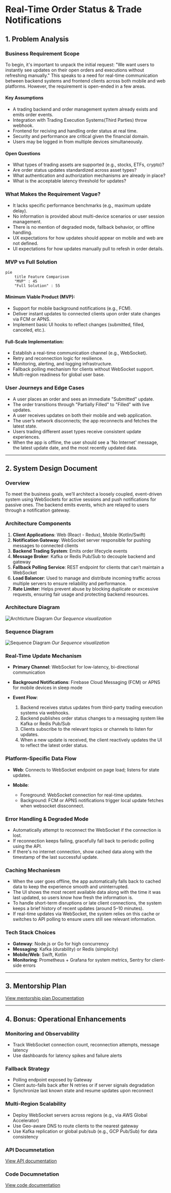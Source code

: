 # Real-Time Order Status & Trade Notifications

## 1. Problem Analysis

### Business Requirement Scope

To begin, it's important to unpack the initial request: "We want users to instantly see updates on their open orders and executions without refreshing manually." This speaks to a need for real-time communication between backend systems and frontend clients across both mobile and web platforms. However, the requirement is open-ended in a few areas.

#### Key Assumptions

* A trading backend and order management system already exists and emits order events.
* Integration with Trading Execution Systems(Third Parties) throw webhook.
* Frontend for reciving and handling order status at real time.
* Security and performance are critical given the financial domain.
* Users may be logged in from multiple devices simultaneously.

#### Open Questions

* What types of trading assets are supported (e.g., stocks, ETFs, crypto)?
* Are order status updates standardized across asset types?
* What authentication and authorization mechanisms are already in place?
* What is the acceptable latency threshold for updates?

### What Makes the Requirement Vague?

* It lacks specific performance benchmarks (e.g., maximum update delay).
* No information is provided about multi-device scenarios or user session management.
* There is no mention of degraded mode, fallback behavior, or offline handling.
* UX expectations for how updates should appear on mobile and web are not defined.
* UI expectations for how updates manually pull to refesh in order details.

### MVP vs Full Solution
```mermaid
pie
    title Feature Comparison
    "MVP" : 45
    "Full Solution" : 55
```
#### Minimum Viable Product (MVP):

* Support for mobile background notifications (e.g., FCM).
* Deliver instant updates to connected clients upon order state changes via FCM or APNS.
* Implement basic UI hooks to reflect changes (submitted, filled, canceled, etc.).

#### Full-Scale Implementation:

* Establish a real-time communication channel (e.g., WebSocket).
* Retry and reconnection logic for resilience.
* Monitoring, alerting, and logging infrastructure.
* Fallback polling mechanism for clients without WebSocket support.
* Multi-region readiness for global user base.

### User Journeys and Edge Cases

* A user places an order and sees an immediate "Submitted" update.
* The order transitions through "Partially Filled" to "Filled" with live updates.
* A user receives updates on both their mobile and web application.
* The user’s network disconnects; the app reconnects and fetches the latest state.
* Users trading different asset types receive consistent update experiences.
* When the app is offline, the user should see a 'No Internet' message, the latest update date, and the most recently updated data.
---

## 2. System Design Document

### Overview

To meet the business goals, we’ll architect a loosely coupled, event-driven system using WebSockets for active sessions and push notifications for passive ones. The backend emits events, which are relayed to users through a notification gateway.

### Architecture Components

1. **Client Applications**: Web (React - Redux), Mobile (Kotlin/Swift)
2. **Notification Gateway**: WebSocket server responsible for pushing messages to connected clients
3. **Backend Trading System**: Emits order lifecycle events
4. **Message Broker**: Kafka or Redis Pub/Sub to decouple backend and gateway
5. **Fallback Polling Service**: REST endpoint for clients that can’t maintain a WebSocket
6. **Load Balancer**: Used to manage and distribute incoming traffic across multiple servers to ensure reliability and performance.
7. **Rate Limiter**: Helps prevent abuse by blocking duplicate or excessive requests, ensuring fair usage and protecting backend resources.
### Architecture Diagram
![Archticture Diagram](./diagram/archtictureDiagram.png)
*Our Sequence visualization*

### Sequence Diagram
![Sequence Diagram](./diagram/sequenceDiagram.jpeg)
*Our Sequence visualization*
### Real-Time Update Mechanism

* **Primary Channel**: WebSocket for low-latency, bi-directional communication
* **Background Notifications**: Firebase Cloud Messaging (FCM) or APNS for mobile devices in sleep mode
* **Event Flow**:

  1. Backend receives status updates from third-party trading execution systems via webhooks.
  2. Backend publishes order status changes to a messaging system like Kafka or Redis Pub/Sub
  3. Clients subscribe to the relevant topics or channels to listen for updates.
  4. When a new update is received, the client reactively updates the UI to reflect the latest order status.

### Platform-Specific Data Flow

* **Web**: Connects to WebSocket endpoint on page load; listens for state updates.
* **Mobile**:

  * Foreground: WebSocket connection for real-time updates.
  * Background: FCM or APNS notifications trigger local update fetches when websocket dissconnect.

### Error Handling & Degraded Mode

* Automatically attempt to reconnect the WebSocket if the connection is lost.
* If reconnection keeps failing, gracefully fall back to periodic polling using the API.
* If there's no internet connection, show cached data along with the timestamp of the last successful update.

### Caching Mechaniesm

* When the user goes offline, the app automatically falls back to cached data to keep the experience smooth and uninterrupted.
* The UI shows the most recent available data along with the time it was last updated, so users know how fresh the information is.
* To handle short-term disruptions or late client connections, the system keeps a brief history of recent updates (around 5–10 minutes).
* If real-time updates via WebSocket, the system relies on this cache or switches to API polling to ensure users still see relevant information.

### Tech Stack Choices

* **Gateway**: Node.js or Go for high concurrency
* **Messaging**: Kafka (durability) or Redis (simplicity)
* **Mobile/Web**: Swift, Kotlin
* **Monitoring**: Prometheus + Grafana for system metrics, Sentry for client-side errors

---

## 3. Mentorship Plan
[View mentorship plan Documentation](./mentorshipPlan.md)

---

## 4. Bonus: Operational Enhancements

### Monitoring and Observability

* Track WebSocket connection count, reconnection attempts, message latency
* Use dashboards for latency spikes and failure alerts

### Fallback Strategy

* Polling endpoint exposed by Gateway
* Client auto-falls back after N retries or if server signals degradation
* Synchronize last known state and resume updates upon reconnect

### Multi-Region Scalability

* Deploy WebSocket servers across regions (e.g., via AWS Global Accelerator)
* Use Geo-aware DNS to route clients to the nearest gateway
* Use Kafka replication or global pub/sub (e.g., GCP Pub/Sub) for data consistency

### API Documnetation
[View API documentation](./APIDocumentation.md)

### Code Documnetation
[View code documentation](./Code.md)

